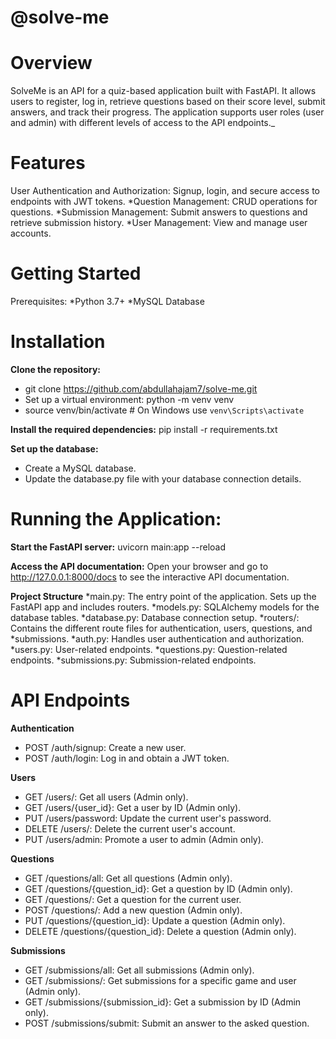 # @solve-me

# Overview

SolveMe is an API for a quiz-based application built with FastAPI. It allows users to register, log in, retrieve questions based on their score level, submit answers, and track their progress. The application supports user roles (user and admin) with different levels of access to the API endpoints._


# Features

User Authentication and Authorization: Signup, login, and secure access to endpoints with JWT tokens.
*Question Management: CRUD operations for questions.
*Submission Management: Submit answers to questions and retrieve submission history.
*User Management: View and manage user accounts.


# Getting Started

Prerequisites:
*Python 3.7+
*MySQL Database


# Installation

**Clone the repository:**
* git clone https://github.com/abdullahajam7/solve-me.git
* Set up a virtual environment: python -m venv venv
* source venv/bin/activate  # On Windows use `venv\Scripts\activate`

**Install the required dependencies:**
pip install -r requirements.txt

**Set up the database:**
* Create a MySQL database.
* Update the database.py file with your database connection details.


# Running the Application:
**Start the FastAPI server:**
uvicorn main:app --reload


**Access the API documentation:**
Open your browser and go to http://127.0.0.1:8000/docs to see the interactive API documentation.


**Project Structure**
*main.py: The entry point of the application. Sets up the FastAPI app and includes routers.
*models.py: SQLAlchemy models for the database tables.
*database.py: Database connection setup.
*routers/: Contains the different route files for authentication, users, questions, and *submissions.
*auth.py: Handles user authentication and authorization.
*users.py: User-related endpoints.
*questions.py: Question-related endpoints.
*submissions.py: Submission-related endpoints.


# API Endpoints
**Authentication**
* POST /auth/signup: Create a new user.
* POST /auth/login: Log in and obtain a JWT token.

**Users**
* GET /users/: Get all users (Admin only).
* GET /users/{user_id}: Get a user by ID (Admin only).
* PUT /users/password: Update the current user's password.
* DELETE /users/: Delete the current user's account.
* PUT /users/admin: Promote a user to admin (Admin only).

**Questions**
* GET /questions/all: Get all questions (Admin only).
* GET /questions/{question_id}: Get a question by ID (Admin only).
* GET /questions/: Get a question for the current user.
* POST /questions/: Add a new question (Admin only).
* PUT /questions/{question_id}: Update a question (Admin only).
* DELETE /questions/{question_id}: Delete a question (Admin only).

**Submissions**
* GET /submissions/all: Get all submissions (Admin only).
* GET /submissions/: Get submissions for a specific game and user (Admin only).
* GET /submissions/{submission_id}: Get a submission by ID (Admin only).
* POST /submissions/submit: Submit an answer to the asked question.
